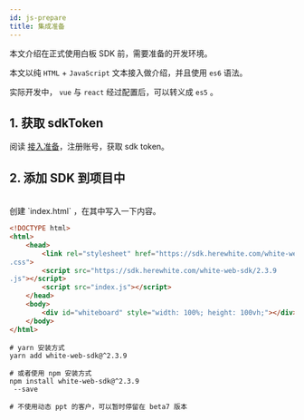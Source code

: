 ```yaml
---
id: js-prepare
title: 集成准备
---
```


本文介绍在正式使用白板 SDK 前，需要准备的开发环境。

本文以纯 `HTML` + `JavaScript` 文本接入做介绍，并且使用 `es6` 语法。

实际开发中， `vue` 与 `react` 经过配置后，可以转义成 `es5` 。

## 1. 获取 sdkToken

阅读 [接入准备](/docs/blog/blog-begin-netless/)，注册账号，获取 sdk token。

## 2. 添加 SDK 到项目中

<!--DOCUSAURUS_CODE_TABS-->
<!-- head 中 引入 js 文件-->
<br>
创建 `index.html` ，在其中写入一下内容。

```html
<!DOCTYPE html>
<html>
    <head>
        <link rel="stylesheet" href="https://sdk.herewhite.com/white-web-sdk/2.3.9
.css">
        <script src="https://sdk.herewhite.com/white-web-sdk/2.3.9
.js"></script>
        <script src="index.js"></script>
    </head>
    <body>
        <div id="whiteboard" style="width: 100%; height: 100vh;"></div>
    </body>
</html>
```
<!--包管理工具安装-->

```shell
# yarn 安装方式
yarn add white-web-sdk@^2.3.9

# 或者使用 npm 安装方式
npm install white-web-sdk@^2.3.9
 --save

# 不使用动态 ppt 的客户，可以暂时停留在 beta7 版本
```

<!--END_DOCUSAURUS_CODE_TABS-->
